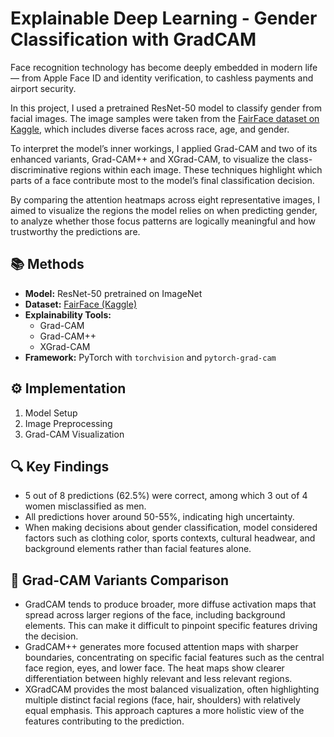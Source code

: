 # Explainable Deep Learning - Gender Classification with GradCAM 

Face recognition technology has become deeply embedded in modern life — from Apple Face ID and identity verification, to cashless payments and airport security. 

In this project, I used a pretrained ResNet-50 model to classify gender from facial images. The image samples were taken from the [FairFace dataset on Kaggle](https://www.kaggle.com/datasets/abdulwasay551/fairface-race), which includes diverse faces across race, age, and gender.

To interpret the model’s inner workings, I applied Grad-CAM and two of its enhanced variants, Grad-CAM++ and XGrad-CAM, to visualize the class-discriminative regions within each image. These techniques highlight which parts of a face contribute most to the model’s final classification decision. 

By comparing the attention heatmaps across eight representative images, I aimed to visualize the regions the model relies on when predicting gender, to analyze whether those focus patterns are logically meaningful and how trustworthy the predictions are. 

## 📚 Methods

* **Model:** ResNet-50 pretrained on ImageNet
* **Dataset:** [FairFace (Kaggle)](https://www.kaggle.com/datasets/abdulwasay551/fairface-race)
* **Explainability Tools:**
  * Grad-CAM
  * Grad-CAM++
  * XGrad-CAM
* **Framework:** PyTorch with `torchvision` and `pytorch-grad-cam`

## ⚙️ Implementation

1. Model Setup
2. Image Preprocessing
3. Grad-CAM Visualization

## 🔍 Key Findings

- 5 out of 8 predictions (62.5%) were correct, among which 3 out of 4 women misclassified as men.
- All predictions hover around 50-55%, indicating high uncertainty.
- When making decisions about gender classification, model considered factors such as clothing color, sports contexts, cultural headwear, and background elements rather than facial features alone.

## 🔬 Grad-CAM Variants Comparison
- GradCAM tends to produce broader, more diffuse activation maps that spread across larger regions of the face, including background elements. This can make it difficult to pinpoint specific features driving the decision.
- GradCAM++ generates more focused attention maps with sharper boundaries, concentrating on specific facial features such as the central face region, eyes, and lower face. The heat maps show clearer differentiation between highly relevant and less relevant regions.
- XGradCAM provides the most balanced visualization, often highlighting multiple distinct facial regions (face, hair, shoulders) with relatively equal emphasis. This approach captures a more holistic view of the features contributing to the prediction.
